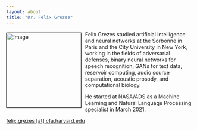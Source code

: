 ```yaml
---
layout: about
title: "Dr. Felix Grezes"
---
```


<img src="{{ site.baseurl }}/about/team/img/fgrezes.jpg" height="200" width="200" alt="Image" style="float: left; margin: 4px 10px 0px 0px; border: 1px solid #000000;">

Felix Grezes studied artificial intelligence and neural networks at the Sorbonne in Paris and the City University in New York, working in the fields of adversarial defenses, binary neural networks for speech recognition, GANs for text data, reservoir computing, audio source separation, acoustic prosody, and computational biology.

He started at NASA/ADS as a Machine Learning and Natural Language Processing specialist in March 2021.

[felix.grezes [at] cfa.harvard.edu](mailto:felix.grezes@cfa.harvard.edu)
